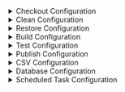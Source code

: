 <details>
    <summary> Checkout Configuration </summary>

### Checkout Step
The checkout step can be used to fetch the latest version of the service from a remote repository.

[Checkout Configuration](Checkout-Configuration.md)
</details>

<details>
    <summary> Clean Configuration </summary>

### Clean Step

The clean step can be used to clean the project output, similar to the `dotnet clean` command.

[Clean Configuration](Clean-Configuration.md)
</details>

<details>
    <summary> Restore Configuration </summary>

### Restore Step
The restore step can be used to restore the dependencies and tools of a project, similar to the `dotnet restore` command.

[Restore Configuration](Restore-Configuration.md)

</details>

<details>
    <summary> Build Configuration </summary>

### Build Step
The build step builds a project and all of its dependencies, similar to the `dotnet build` command.

[Build Configuration](Build-Configuration.md)
</details>

<details>
    <summary> Test Configuration </summary>

### Test Step
The test step runs all the unit tests of the project, similar to the `dotnet test` command.

[Test Configuration](Test-Configuration.md)

</details>

<details>
    <summary> Publish Configuration </summary>

### Publish Step
The publish step publishes the build project, similar to the `dotnet publish` command.

[Publish Configuration](Publish-Configuration.md)

</details>

<details>
    <summary> CSV Configuration </summary>

### CSV Step
The csv step creates all the folder structure required to export the data in CSV format.

[CSV Configuration](CSV-Configuration.md)

</details>

<details>
    <summary> Database Configuration </summary>

### Database Step
The database step creates all the database structure required to export the data in database format.

[Database Configuration](Database-Configuration.md)

</details>

<details>
    <summary> Scheduled Task Configuration </summary>

### Scheduled Task Registration Step
The scheduled task registers the `xDB Analytics Extractor Scheduled Task`.

[Scheduled Task Configuration](Register-Configuration.md)

</details>
